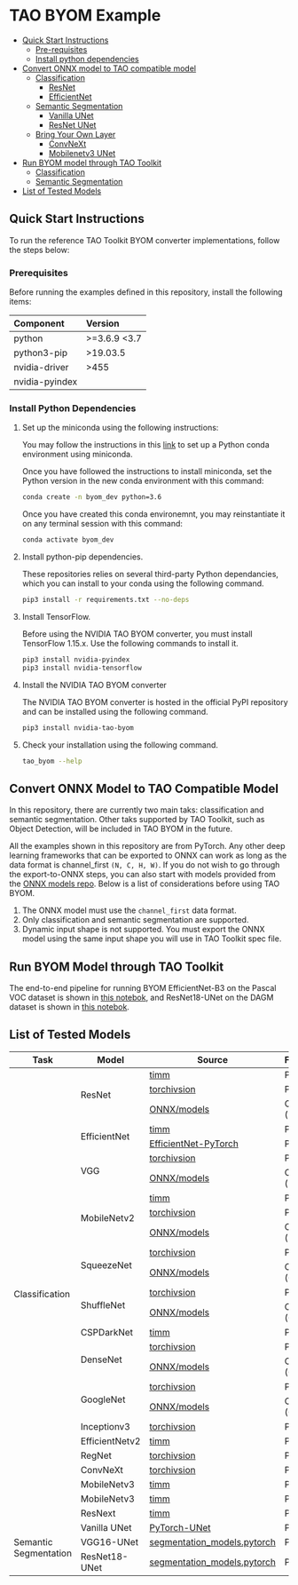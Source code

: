 # TAO BYOM Example

- [Quick Start Instructions](#quick-start-instructions)
  - [Pre-requisites](#pre-requisites)
  - [Install python dependencies](#install-python-dependencies)
- [Convert ONNX model to TAO compatible model](#convert-onnx-model-to-tao-compatible-model)
  - [Classification](classification/README.md)
    - [ResNet](classification/README.md#resnet)
    - [EfficientNet](classification/README.md#efficientnet)
  - [Semantic Segmentation](semantic_segmentation/README.md)
    - [Vanilla UNet](semantic_segmentation/README.md#vanilla-unet)
    - [ResNet UNet](semantic_segmentation/README.md#resnet-unet)
  - [Bring Your Own Layer](classification/README.md#convnext)
    - [ConvNeXt](classification/README.md#convnext)
    - [Mobilenetv3 UNet](semantic_segmentation/README.md#mobilenetv3-unet)
- [Run BYOM model through TAO Toolkit](#run-byom-model-through-tao-toolkit)
  - [Classification](notebook/classification/byom_classification.ipynb)
  - [Semantic Segmentation](notebook/semantic_segmentation/byom_unet_camvid.ipynb)
- [List of Tested Models](#list-of-tested-models)

## Quick Start Instructions
To run the reference TAO Toolkit BYOM converter implementations, follow the steps below:

### Prerequisites

Before running the examples defined in this repository, install the following items:

| **Component**  | **Version** |
| :---  | :------ |
| python |  >=3.6.9 <3.7   |
| python3-pip | >19.03.5 |
| nvidia-driver | >455 |
| nvidia-pyindex| |


### Install Python Dependencies
1. Set up the miniconda using the following instructions:

    You may follow the instructions in this [link](https://docs.conda.io/en/latest/miniconda.html) to set up a Python conda environment using miniconda.

   Once you have followed the instructions to install miniconda, set the Python version
   in the new conda environment with this command:

    ```sh
    conda create -n byom_dev python=3.6
    ```

   Once you have created this conda environemnt, you may reinstantiate it on any terminal session with this command:

   ```sh
   conda activate byom_dev
   ```

2. Install python-pip dependencies.

   These repositories relies on several third-party Python dependancies, which you can install to your conda using
   the following command.

   ```sh
   pip3 install -r requirements.txt --no-deps
   ```

3. Install TensorFlow.

   Before using the NVIDIA TAO BYOM converter, you must install TensorFlow 1.15.x. Use the following commands to install it.

   ```sh
   pip3 install nvidia-pyindex
   pip3 install nvidia-tensorflow
   ```

4. Install the NVIDIA TAO BYOM converter

   The NVIDIA TAO BYOM converter is hosted in the official PyPI repository and can be installed using the following command.

   ```sh
   pip3 install nvidia-tao-byom
   ```

5. Check your installation using the following command.

   ```sh
   tao_byom --help
   ```

## Convert ONNX Model to TAO Compatible Model
In this repository, there are currently two main taks: classification and semantic segmentation. Other taks supported by TAO Toolkit, such as Object Detection,
will be included in TAO BYOM in the future.

All the examples shown in this repository are from PyTorch. Any other deep learning frameworks that can be exported to ONNX can work as long as the data format
is channel_first `(N, C, H, W)`. If you do not wish to go through the export-to-ONNX steps, you can also start with models provided from the [ONNX models repo](https://github.com/onnx/models/tree/main/vision).
Below is a list of considerations before using TAO BYOM.

1. The ONNX model must use the `channel_first` data format.
2. Only classification and semantic segmentation are supported.
3. Dynamic input shape is not supported. You must export the ONNX model using the same input shape you will use in TAO Toolkit spec file.

## Run BYOM Model through TAO Toolkit
The end-to-end pipeline for running BYOM EfficientNet-B3 on the Pascal VOC dataset is shown in [this notebok](https://catalog.ngc.nvidia.com/orgs/nvidia/teams/tao/resources/cv_samples/files), and ResNet18-UNet on the DAGM dataset is shown
in [this notebok](https://catalog.ngc.nvidia.com/orgs/nvidia/teams/tao/resources/cv_samples/files).


## List of Tested Models
<table>
    <thead>
        <tr>
            <th>Task</th>
            <th>Model</th>
            <th>Source</th>
            <th>Framework</th>
            <th>Dataset</th>
        </tr>
    </thead>
    <tbody>
        <tr>
            <td rowspan=26>Classification</td>
            <td rowspan=3>ResNet</td>
            <td><a href=https://github.com/rwightman/pytorch-image-models/blob/master/timm/models/resnet.py>timm </a></td>
            <td> PyTorch</td>
            <td rowspan=24> <a href="https://www.image-net.org/download.php">ImageNet1K</a></td>
        </tr>
        <tr>
            <td><a href=https://pytorch.org/vision/stable/models.html>torchivsion </a></td>
            <td> PyTorch</td>
        </tr>
        <tr>
            <td><a href=https://github.com/onnx/models/tree/main/vision/classification/resnet>ONNX/models </a></td>
            <td> ONNX (MXNet)</td>
        </tr>
                <tr>
            <td rowspan=2>EfficientNet</td>
            <td><a href=https://github.com/rwightman/pytorch-image-models/blob/master/timm/models/efficientnet.py>timm </a></td>
            <td> PyTorch</td>
        </tr>
        <tr>
            <td><a href=https://github.com/lukemelas/EfficientNet-PyTorch>EfficientNet-PyTorch </a></td>
            <td> PyTorch</td>
        </tr>
        <tr>
            <td rowspan=2>VGG</td>
            <td><a href=https://pytorch.org/vision/stable/models.html>torchivsion </a></td>
            <td> PyTorch</td>
        </tr>
        <tr>
            <td><a href=https://github.com/onnx/models/tree/main/vision>ONNX/models </a></td>
            <td> ONNX (MXNet)</td>
        </tr>
        <tr>
            <td rowspan=3>MobileNetv2</td>
            <td><a href=https://github.com/rwightman/pytorch-image-models/blob/master/timm/models/efficientnet.py>timm </a></td>
            <td> PyTorch</td>
        </tr>
        <tr>
            <td><a href=https://pytorch.org/vision/stable/models.html>torchivsion </a></td>
            <td> PyTorch</td>
        </tr>
        <tr>
            <td><a href=https://github.com/onnx/models/tree/main/vision/classification/mobilenet>ONNX/models </a></td>
            <td> ONNX (MXNet)</td>
        </tr>
        <tr>
            <td rowspan=2>SqueezeNet</td>
            <td><a href=https://pytorch.org/vision/stable/models.html>torchivsion </a></td>
            <td> PyTorch</td>
        </tr>
        <tr>
            <td><a href=https://github.com/onnx/models/tree/main/vision/classification/squeezenet>ONNX/models </a></td>
            <td> ONNX (Caffe2)</td>
        </tr>
        <tr>
            <td rowspan=2>ShuffleNet</td>
            <td><a href=https://pytorch.org/vision/stable/models.html>torchivsion </a></td>
            <td> PyTorch</td>
        </tr>
        <tr>
            <td><a href=https://github.com/onnx/models/tree/main/vision/classification/shufflenet>ONNX/models </a></td>
            <td> ONNX (Caffe2)</td>
        </tr>
        <tr>
            <td rowspan=1>CSPDarkNet</td>
            <td><a href=https://github.com/rwightman/pytorch-image-models/blob/master/timm/models/cspnet.py>timm </a></td>
            <td> PyTorch</td>
        </tr>
        <tr>
            <td rowspan=2>DenseNet</td>
            <td><a href=https://pytorch.org/vision/stable/models.html>torchivsion </a></td>
            <td> PyTorch</td>
        </tr>
        <tr>
            <td><a href=https://github.com/onnx/models/tree/main/vision/classification/densenet-121>ONNX/models </a></td>
            <td> ONNX (Caffe2)</td>
        </tr>
        <tr>
            <td rowspan=2>GoogleNet</td>
            <td><a href=https://pytorch.org/vision/stable/models.html>torchivsion </a></td>
            <td> PyTorch</td>
        </tr>
        <tr>
            <td><a href=https://github.com/onnx/models/tree/main/vision/classification/inception_and_googlenet/googlenet>ONNX/models </a></td>
            <td> ONNX (Caffe2)</td>
        </tr>
        <tr>
            <td>Inceptionv3</td>
            <td><a href=https://pytorch.org/vision/stable/models.html>torchivsion </a></td>
            <td> PyTorch</td>
        </tr>
        <tr>
            <td rowspan=1>EfficientNetv2</td>
            <td><a href=https://github.com/rwightman/pytorch-image-models/blob/master/timm/models/convnext.py>timm </a></td>
            <td> PyTorch</td>
        </tr>
        <tr>
            <td rowspan=1>RegNet</td>
            <td><a href=https://pytorch.org/vision/stable/models.html>torchivsion </a></td>
            <td> PyTorch</td>
        </tr>
        <tr>
            <td rowspan=1>ConvNeXt</td>
            <td><a href=https://pytorch.org/vision/stable/models.html>torchivsion </a></td>
            <td> PyTorch</td>
        </tr>
        </tr>
        <tr>
            <td rowspan=1>MobileNetv3</td>
            <td><a href=https://github.com/rwightman/pytorch-image-models/blob/master/timm/models/mobilenetv3.py>timm </a></td>
            <td> PyTorch</td>
        </tr>
        <tr>
            <td rowspan=1>MobileNetv3</td>
            <td><a href=https://github.com/rwightman/pytorch-image-models>timm </a></td>
            <td> PyTorch</td>
            <td rowspan=1> <a href="https://github.com/Alibaba-MIIL/ImageNet21K/blob/main/dataset_preprocessing/processing_instructions.md"> ImageNet21K </a> </td>
        </tr>
        <tr>
            <td rowspan=1>ResNext</td>
            <td><a href=https://github.com/rwightman/pytorch-image-models/blob/master/timm/models/resnet.py>timm </a></td>
            <td> PyTorch</td>
            <td rowspan=1> <a href="https://arxiv.org/abs/1905.00546"> IG-3.5B </a></td>
        </tr>
        <tr>
            <td rowspan=3>Semantic Segmentation</td>
            <td>Vanilla UNet</td>
            <td><a href="https://github.com/milesial/Pytorch-UNet">PyTorch-UNet</a></td>
            <td> PyTorch</td>
            <td> <a href="https://www.kaggle.com/c/carvana-image-masking-challenge">Carvana</a></td>
        </tr>
        <tr>
            <td>VGG16-UNet</td>
            <td><a href="https://github.com/qubvel/segmentation_models.pytorch">segmentation_models.pytorch</a></td>
            <td> PyTorch</td>
            <td rowspan=2> <a href="http://mi.eng.cam.ac.uk/research/projects/VideoRec/CamVid/"> CamVid</td>
        </tr>
        <tr>
            <td>ResNet18-UNet</td>
            <td><a href="https://github.com/qubvel/segmentation_models.pytorch">segmentation_models.pytorch</a></td>
            <td> PyTorch</td>
        </tr>
    </tbody>
</table>

